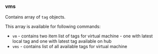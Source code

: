 ### vms

Contains array of `tag` objects.

This array is available for following commands:

* `vm` - contains two item list of tags for virtual machine - one with latest local tag and one with latest tag available on hub
* `vms` - contains list of all available tags for virtual machine